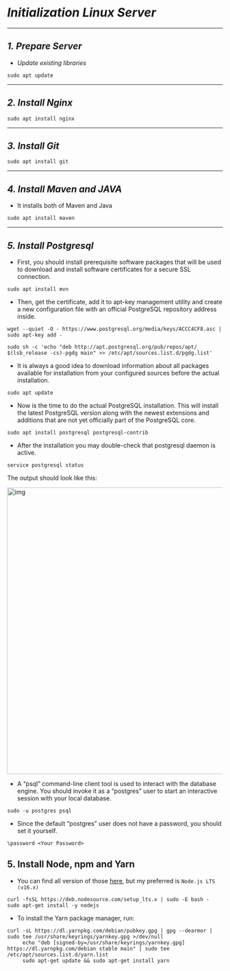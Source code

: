 # *Initialization Linux Server*

---

## *1. Prepare Server*

- *Update existing libraries*

 ```
sudo apt update
 ```

---

## *2. Install Nginx*

 ```
sudo apt install nginx
 ```
---

## *3. Install Git*

 ```
sudo apt install git
 ```
---
## *4. Install Maven and JAVA*
- It installs both of Maven and Java
 ```
sudo apt install maven
 ```
---
## *5. Install Postgresql*
- First, you should install prerequisite software packages that will be used to download and install software certificates for a secure SSL connection.
 ```
sudo apt install mvn
 ```
- Then, get the certificate, add it to apt-key management utility and create a new configuration file with an official PostgreSQL repository address inside.
```
wget --quiet -O - https://www.postgresql.org/media/keys/ACCC4CF8.asc | sudo apt-key add -
```
```
sudo sh -c 'echo "deb http://apt.postgresql.org/pub/repos/apt/ $(lsb_release -cs)-pgdg main" >> /etc/apt/sources.list.d/pgdg.list'
```
- It is always a good idea to download information about all packages available for installation from your configured sources before the actual installation.
```
sudo apt update
```
- Now is the time to do the actual PostgreSQL installation. This will install the latest PostgreSQL version along with the newest extensions and additions that are not yet officially part of the PostgreSQL core.
```
sudo apt install postgresql postgresql-contrib
```

- After the installation you may double-check that postgresql daemon is active.
```
service postgresql status
```
The output should look like this:

<img width="669" alt="img" src="https://user-images.githubusercontent.com/102135015/184505235-5a861bc6-a74d-424d-9319-68dba69a0af0.png">

- A “psql” command-line client tool is used to interact with the database engine. You should invoke it as a “postgres” user to start an interactive session with your local database.
```
sudo -u postgres psql
```
- Since the default “postgres” user does not have a password, you should set it yourself.
```
\password <Your Password>
```
## 5. Install Node, npm and Yarn
- You can find all version of those [here](https://github.com/nodesource/distributions), but my preferred is `Node.js LTS (v16.x)`

```
curl -fsSL https://deb.nodesource.com/setup_lts.x | sudo -E bash -
sudo apt-get install -y nodejs
```
- To install the Yarn package manager, run:
```
curl -sL https://dl.yarnpkg.com/debian/pubkey.gpg | gpg --dearmor | sudo tee /usr/share/keyrings/yarnkey.gpg >/dev/null
     echo "deb [signed-by=/usr/share/keyrings/yarnkey.gpg] https://dl.yarnpkg.com/debian stable main" | sudo tee /etc/apt/sources.list.d/yarn.list
     sudo apt-get update && sudo apt-get install yarn
```

